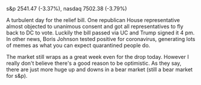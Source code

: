 s&p 2541.47 (-3.37%), nasdaq 7502.38 (-3.79%)

A turbulent day for the relief bill. One republican House representative almost objected to unanimous consent and got all representatives
to fly back to DC to vote. Luckily the bill passed via UC and Trump signed it 4 pm. In other news, Boris Johnson tested positive for
coronavirus, generating lots of memes as what you can expect quarantined people do.

The market still wraps as a great week even for the drop today. However I really don't believe there's a good reason to be optimistic.
As  they say, there are just more huge up and downs in a bear market (still a bear market for s&p).

